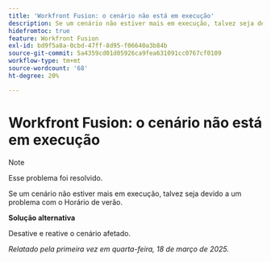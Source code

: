 ```yaml
---
title: 'Workfront Fusion: o cenário não está em execução'
description: Se um cenário não estiver mais em execução, talvez seja devido a um problema com o Horário de verão. Uma solução alternativa está disponível.
hidefromtoc: true
feature: Workfront Fusion
exl-id: bd9f5a8a-0cbd-47ff-8d95-f06640a3b84b
source-git-commit: 5a4359cd01d05926ca9fea631091cc0767cf0109
workflow-type: tm+mt
source-wordcount: '68'
ht-degree: 20%

---
```


# Workfront Fusion: o cenário não está em execução

>[!NOTE]
>
>Esse problema foi resolvido.

Se um cenário não estiver mais em execução, talvez seja devido a um problema com o Horário de verão.

**Solução alternativa**

Desative e reative o cenário afetado.

_Relatado pela primeira vez em quarta-feira, 18 de março de 2025._

